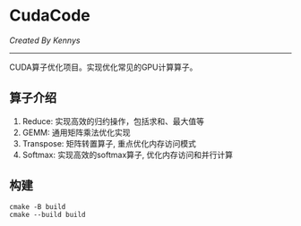 # CudaCode

*Created By Kennys*

---

CUDA算子优化项目。实现优化常见的GPU计算算子。

## 算子介绍

1. Reduce: 实现高效的归约操作，包括求和、最大值等
2. GEMM: 通用矩阵乘法优化实现
3. Transpose: 矩阵转置算子, 重点优化内存访问模式
4. Softmax: 实现高效的softmax算子, 优化内存访问和并行计算

## 构建

```
cmake -B build
cmake --build build
```
